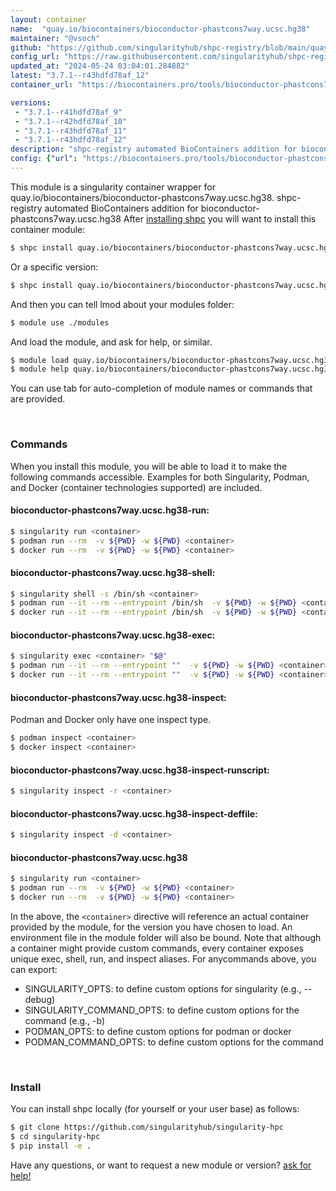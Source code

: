 ```yaml
---
layout: container
name:  "quay.io/biocontainers/bioconductor-phastcons7way.ucsc.hg38"
maintainer: "@vsoch"
github: "https://github.com/singularityhub/shpc-registry/blob/main/quay.io/biocontainers/bioconductor-phastcons7way.ucsc.hg38/container.yaml"
config_url: "https://raw.githubusercontent.com/singularityhub/shpc-registry/main/quay.io/biocontainers/bioconductor-phastcons7way.ucsc.hg38/container.yaml"
updated_at: "2024-05-24 03:04:01.284882"
latest: "3.7.1--r43hdfd78af_12"
container_url: "https://biocontainers.pro/tools/bioconductor-phastcons7way.ucsc.hg38"

versions:
 - "3.7.1--r41hdfd78af_9"
 - "3.7.1--r42hdfd78af_10"
 - "3.7.1--r43hdfd78af_11"
 - "3.7.1--r43hdfd78af_12"
description: "shpc-registry automated BioContainers addition for bioconductor-phastcons7way.ucsc.hg38"
config: {"url": "https://biocontainers.pro/tools/bioconductor-phastcons7way.ucsc.hg38", "maintainer": "@vsoch", "description": "shpc-registry automated BioContainers addition for bioconductor-phastcons7way.ucsc.hg38", "latest": {"3.7.1--r43hdfd78af_12": "sha256:c2929bfd79a76deeb8e9fb0d00371cc8e6d6b8218e1173ceb6624b7c6d712c32"}, "tags": {"3.7.1--r41hdfd78af_9": "sha256:327397242ab9fa4b839ba8dbc219ad72f094ab3d5df1b848fbc5f0dfd751e014", "3.7.1--r42hdfd78af_10": "sha256:d0ca5fd6e5aebad77d6e69a2356c7f9884605f945b6e909c66d2ea00079a6656", "3.7.1--r43hdfd78af_11": "sha256:57b6ae74184085d9b184574146bcde3ab5e63255d31f72ec8c0d44ddded68301", "3.7.1--r43hdfd78af_12": "sha256:c2929bfd79a76deeb8e9fb0d00371cc8e6d6b8218e1173ceb6624b7c6d712c32"}, "docker": "quay.io/biocontainers/bioconductor-phastcons7way.ucsc.hg38"}
---
```


This module is a singularity container wrapper for quay.io/biocontainers/bioconductor-phastcons7way.ucsc.hg38.
shpc-registry automated BioContainers addition for bioconductor-phastcons7way.ucsc.hg38
After [installing shpc](#install) you will want to install this container module:


```bash
$ shpc install quay.io/biocontainers/bioconductor-phastcons7way.ucsc.hg38
```

Or a specific version:

```bash
$ shpc install quay.io/biocontainers/bioconductor-phastcons7way.ucsc.hg38:3.7.1--r43hdfd78af_12
```

And then you can tell lmod about your modules folder:

```bash
$ module use ./modules
```

And load the module, and ask for help, or similar.

```bash
$ module load quay.io/biocontainers/bioconductor-phastcons7way.ucsc.hg38/3.7.1--r43hdfd78af_12
$ module help quay.io/biocontainers/bioconductor-phastcons7way.ucsc.hg38/3.7.1--r43hdfd78af_12
```

You can use tab for auto-completion of module names or commands that are provided.

<br>

### Commands

When you install this module, you will be able to load it to make the following commands accessible.
Examples for both Singularity, Podman, and Docker (container technologies supported) are included.

#### bioconductor-phastcons7way.ucsc.hg38-run:

```bash
$ singularity run <container>
$ podman run --rm  -v ${PWD} -w ${PWD} <container>
$ docker run --rm  -v ${PWD} -w ${PWD} <container>
```

#### bioconductor-phastcons7way.ucsc.hg38-shell:

```bash
$ singularity shell -s /bin/sh <container>
$ podman run --it --rm --entrypoint /bin/sh  -v ${PWD} -w ${PWD} <container>
$ docker run --it --rm --entrypoint /bin/sh  -v ${PWD} -w ${PWD} <container>
```

#### bioconductor-phastcons7way.ucsc.hg38-exec:

```bash
$ singularity exec <container> "$@"
$ podman run --it --rm --entrypoint ""  -v ${PWD} -w ${PWD} <container> "$@"
$ docker run --it --rm --entrypoint ""  -v ${PWD} -w ${PWD} <container> "$@"
```

#### bioconductor-phastcons7way.ucsc.hg38-inspect:

Podman and Docker only have one inspect type.

```bash
$ podman inspect <container>
$ docker inspect <container>
```

#### bioconductor-phastcons7way.ucsc.hg38-inspect-runscript:

```bash
$ singularity inspect -r <container>
```

#### bioconductor-phastcons7way.ucsc.hg38-inspect-deffile:

```bash
$ singularity inspect -d <container>
```



#### bioconductor-phastcons7way.ucsc.hg38

```bash
$ singularity run <container>
$ podman run --rm  -v ${PWD} -w ${PWD} <container>
$ docker run --rm  -v ${PWD} -w ${PWD} <container>
```


In the above, the `<container>` directive will reference an actual container provided
by the module, for the version you have chosen to load. An environment file in the
module folder will also be bound. Note that although a container
might provide custom commands, every container exposes unique exec, shell, run, and
inspect aliases. For anycommands above, you can export:

 - SINGULARITY_OPTS: to define custom options for singularity (e.g., --debug)
 - SINGULARITY_COMMAND_OPTS: to define custom options for the command (e.g., -b)
 - PODMAN_OPTS: to define custom options for podman or docker
 - PODMAN_COMMAND_OPTS: to define custom options for the command

<br>

### Install

You can install shpc locally (for yourself or your user base) as follows:

```bash
$ git clone https://github.com/singularityhub/singularity-hpc
$ cd singularity-hpc
$ pip install -e .
```

Have any questions, or want to request a new module or version? [ask for help!](https://github.com/singularityhub/singularity-hpc/issues)